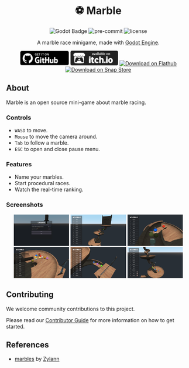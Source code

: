 
<div align="center">

# ⚽ Marble

![Godot Badge](https://img.shields.io/badge/godot-3.5-blue?logo=Godot-Engine&logoColor=white) ![pre-commit](https://img.shields.io/badge/pre--commit-enabled-brightgreen?logo=pre-commit&logoColor=white) ![license](https://img.shields.io/badge/license-MIT-green?logo=open-source-initiative&logoColor=white)

A marble race minigame, made with [Godot Engine](https://godotengine.org/).

<a href="https://github.com/mechanicalflower/Marble/releases/" target="_blank"><img src="public/publishing/store/github.webp" alt="Download on  Github" height="40px" ></a>
<a href="https://mechanical-flower.itch.io/marble" target="_blank"><img src="public/publishing/store/itchio.webp" alt="Download on  itch.io" height="40px" ></a>
<a href="https://flathub.org/apps/details/org.mechanicalflower.Marble" target="_blank"><img src="https://flathub.org/assets/badges/flathub-badge-en.png" alt="Download on Flathub"  height="40px"></a>
<a href="https://snapcraft.io/Marble" target="_blank"><img src="https://raw.githubusercontent.com/snapcore/snap-store-badges/master/EN/%5BEN%5D-snap-store-black.png" alt="Download on Snap Store" height="40px"></a>

</div>

## About

Marble is an open source mini-game about marble racing.

### Controls

- `WASD` to move.
- `Mouse` to move the camera around.
- `Tab` to follow a marble.
- `ESC` to open and close pause menu.

### Features

- Name your marbles.
- Start procedural races.
- Watch the real-time ranking.

### Screenshots

<div align="center">

<img src="public/publishing/screenshots/screenshot1.png" width="30%"> <img src="public/publishing/screenshots/screenshot2.png" width="30%"> <img src="public/publishing/screenshots/screenshot3.png" width="30%"> <img src="public/publishing/screenshots/screenshot4.png" width="30%"> <img src="public/publishing/screenshots/screenshot5.png" width="30%"> <img src="public/publishing/screenshots/screenshot6.png" width="30%">

</div>

## Contributing

We welcome community contributions to this project.

Please read our [Contributor Guide](CONTRIBUTING.md) for more information on how to get started.

## References

- [marbles](https://github.com/Zylann/marbles) by [Zylann](https://github.com/Zylann)
